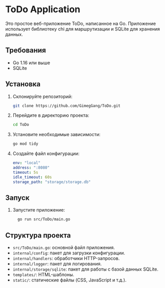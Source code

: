 # ToDo Application

Это простое веб-приложение ToDo, написанное на Go. Приложение использует библиотеку chi для маршрутизации и SQLite для хранения данных.

## Требования

- Go 1.16 или выше
- SQLite

## Установка

1. Склонируйте репозиторий:

   ```sh
   git clone https://github.com/GimegGang/ToDo.git
    ```
   
2. Перейдите в директорию проекта:

    ```sh
   cd ToDo
    ```
   
3. Установите необходимые зависимости:

    ```sh
   go mod tidy
    ```

4. Создайте файл конфигурации:

    ```yaml
    env: "local"
    address: ":8080"
    timeout: 5s
    idle_timeout: 60s
    storage_path: "storage/storage.db"
    ```

## Запуск

1. Запустите приложение:

    ```sh
      go run src/ToDo/main.go
    ```

## Структура проекта

* `src/ToDo/main.go`: основной файл приложения.
* `internal/config`: пакет для загрузки конфигурации.
* `internal/handlers`: обработчики HTTP-запросов.
* `internal/logger`: пакет для логирования.
* `internal/storage/sqlite`: пакет для работы с базой данных SQLite.
* `templates/`: HTML-шаблоны.
* `static/`: статические файлы (CSS, JavaScript и т.д.).
